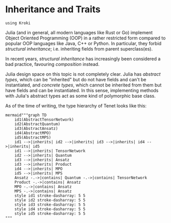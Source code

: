 # Inheritance and Traits

```@setup kroki
using Kroki
```

Julia (and in general, all modern languages like Rust or Go) implement Object Oriented Programming (OOP) in a rather restricted form compared to popular OOP languages like Java, C++ or Python.
In particular, they forbid _structural inheritance_; i.e. inheriting fields from parent superclass(es).

In recent years, _structural inheritance_ has increasingly been considered a bad practice, favouring _composition_ instead.

Julia design space on this topic is not completely clear. Julia has _abstract types_, which can be "inherited" but do not have fields and can't be instantiated, and _concrete types_, which cannot be inherited from them but have fields and can be instantiated. In this sense, implementing methods with Julia's abstract types act as some kind of polymorphic base class.

As of the time of writing, the type hierarchy of Tenet looks like this:

```@example kroki
mermaid"""graph TD
    id1(AbstractTensorNetwork)
    id2(AbstractQuantum)
    id3(AbstractAnsatz)
    id4(AbstractMPO)
    id5(AbstractMPS)
    id1 -->|inherits| id2 -->|inherits| id3 -->|inherits| id4 -->|inherits| id5
    id1 -->|inherits| TensorNetwork
    id2 -->|inherits| Quantum
    id3 -->|inherits| Ansatz
    id3 -->|inherits| Product
    id4 -->|inherits| MPO
    id5 -->|inherits| MPS
    Ansatz -.->|contains| Quantum -.->|contains| TensorNetwork
    Product -.->|contains| Ansatz
    MPO -.->|contains| Ansatz
    MPS -.->|contains| Ansatz
    style id1 stroke-dasharray: 5 5
    style id2 stroke-dasharray: 5 5
    style id3 stroke-dasharray: 5 5
    style id4 stroke-dasharray: 5 5
    style id5 stroke-dasharray: 5 5
"""
```
